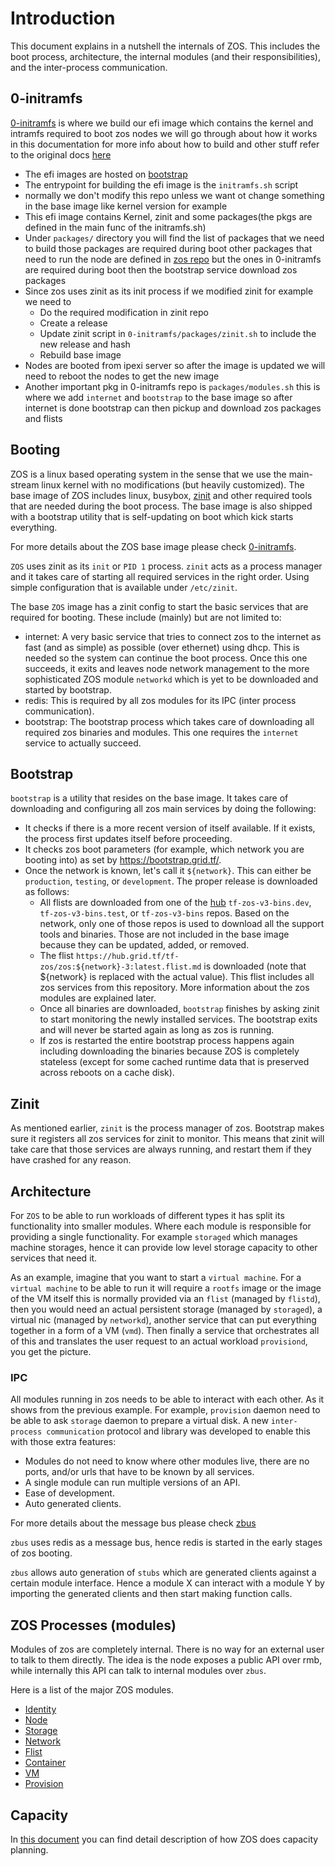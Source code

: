 # Introduction

This document explains in a nutshell the internals of ZOS. This includes the boot process, architecture, the internal modules (and their responsibilities), and the inter-process communication.

## 0-initramfs

[0-initramfs](https://github.com/threefoldtech/0-initramfs) is where we build our efi image which contains the kernel and intramfs required to boot zos nodes
we will go through about how it works in this documentation for more info about how to build and other stuff refer to the original docs [here](https://github.com/threefoldtech/0-initramfs/blob/development-zos-v3/README.md)

- The efi images are hosted on [bootstrap](https://bootstrap.grid.tf/images)
- The entrypoint for building the efi image is the `initramfs.sh` script
- normally we don't modify this repo unless we want ot change something in the base image like kernel version for example
- This efi image contains Kernel, zinit and some packages(the pkgs are defined in the main func of the initramfs.sh)
- Under `packages/` directory you will find the list of packages that we need to build those packages are required during boot other packages that need to run the node are defined in [zos repo](https://github.com/threefoldtech/zosbase/tree/main/bins/packages) but the ones in 0-initramfs are required during boot then the bootstrap service download zos packages
- Since zos uses zinit as its init process if we modified zinit for example we need to
  - Do the required modification in zinit repo
  - Create a release
  - Update zinit script in `0-initramfs/packages/zinit.sh` to include the new release and hash
  - Rebuild base image
- Nodes are booted from ipexi server so after the image is updated we will need to reboot the nodes to get the new image
- Another important pkg in 0-initramfs repo is `packages/modules.sh` this is where we add `internet` and `bootstrap` to the base image so after internet is done bootstrap can then pickup and download zos packages and flists

## Booting

ZOS is a linux based operating system in the sense that we use the main-stream linux kernel with no modifications (but heavily customized). The base image of ZOS includes linux, busybox, [zinit](https://github.com/threefoldtech/zinit) and other required tools that are needed during the boot process. The base image is also shipped with a bootstrap utility that is self-updating on boot which kick starts everything.

For more details about the ZOS base image please check [0-initramfs](https://github.com/threefoldtech/0-initramfs).

`ZOS` uses zinit as its `init` or `PID 1` process. `zinit` acts as a process manager and it takes care of starting all required services in the right order. Using simple configuration that is available under `/etc/zinit`.

The base `ZOS` image has a zinit config to start the basic services that are required for booting. These include (mainly) but are not limited to:

- internet: A very basic service that tries to connect zos to the internet as fast (and as simple) as possible (over ethernet) using dhcp. This is needed so the system can continue the boot process. Once this one succeeds, it exits and leaves node network management to the more sophisticated ZOS module `networkd` which is yet to be downloaded and started by bootstrap.
- redis: This is required by all zos modules for its IPC (inter process communication).
- bootstrap: The bootstrap process which takes care of downloading all required zos binaries and modules. This one requires the `internet` service to actually succeed.

## Bootstrap

`bootstrap` is a utility that resides on the base image. It takes care of downloading and configuring all zos main services by doing the following:

- It checks if there is a more recent version of itself available. If it exists, the process first updates itself before proceeding.
- It checks zos boot parameters (for example, which network you are booting into) as set by <https://bootstrap.grid.tf/>.
- Once the network is known, let's call it `${network}`. This can either be `production`, `testing`, or `development`. The proper release is downloaded as follows:
  - All flists are downloaded from one of the [hub](https://hub.grid.tf/) `tf-zos-v3-bins.dev`, `tf-zos-v3-bins.test`, or `tf-zos-v3-bins` repos. Based on the network, only one of those repos is used to download all the support tools and binaries. Those are not included in the base image because they can be updated, added, or removed.
  - The flist `https://hub.grid.tf/tf-zos/zos:${network}-3:latest.flist.md` is downloaded (note that ${network} is replaced with the actual value). This flist includes all zos services from this repository. More information about the zos modules are explained later.
  - Once all binaries are downloaded, `bootstrap` finishes by asking zinit to start monitoring the newly installed services. The bootstrap exits and will never be started again as long as zos is running.
  - If zos is restarted the entire bootstrap process happens again including downloading the binaries because ZOS is completely stateless (except for some cached runtime data that is preserved across reboots on a cache disk).

## Zinit

As mentioned earlier, `zinit` is the process manager of zos. Bootstrap makes sure it registers all zos services for zinit to monitor. This means that zinit will take care that those services are always running, and restart them if they have crashed for any reason.

## Architecture

For `ZOS` to be able to run workloads of different types it has split its functionality into smaller modules. Where each module is responsible for providing a single functionality. For example `storaged` which manages machine storages, hence it can provide low level storage capacity to other services that need it.

As an example, imagine that you want to start a `virtual machine`. For a `virtual machine` to be able to run it will require a `rootfs` image or the image of the VM itself this is normally provided via an `flist` (managed by `flistd`), then you would need an actual persistent storage (managed by `storaged`), a virtual nic (managed by `networkd`), another service that can put everything together in a form of a VM (`vmd`). Then finally a service that orchestrates all of this and translates the user request to an actual workload `provisiond`, you get the picture.

### IPC

All modules running in zos needs to be able to interact with each other. As it shows from the previous example. For example, `provision` daemon need to be able to ask `storage` daemon to prepare a virtual disk. A new `inter-process communication` protocol and library was developed to enable this with those extra features:

- Modules do not need to know where other modules live, there are no ports, and/or urls that have to be known by all services.
- A single module can run multiple versions of an API.
- Ease of development.
- Auto generated clients.

For more details about the message bus please check [zbus](https://github.com/threefoldtech/zbus)

`zbus` uses redis as a message bus, hence redis is started in the early stages of zos booting.

`zbus` allows auto generation of `stubs` which are generated clients against a certain module interface. Hence a module X can interact with a module Y by importing the generated clients and then start making function calls.

## ZOS Processes (modules)

Modules of zos are completely internal. There is no way for an external user to talk to them directly. The idea is the node exposes a public API over rmb, while internally this API can talk to internal modules over `zbus`.

Here is a list of the major ZOS modules.

- [Identity](identity/readme.md)
- [Node](node/readme.md)
- [Storage](storage/readme.md)
- [Network](network/readme.md)
- [Flist](flist/readme.md)
- [Container](container/readme.md)
- [VM](vmd/readme.md)
- [Provision](provision/readme.md)

## Capacity

In [this document](capacity.md) you can find detail description of how ZOS does capacity planning.
